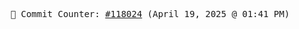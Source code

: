 <p align="center">
    <samp>
        📮 Commit Counter: <a href="https://github.com/Javascript-void0/Javascript-void0/commits/main">#118024</a> (April 19, 2025 @ 01:41 PM)
    </samp>
</p>